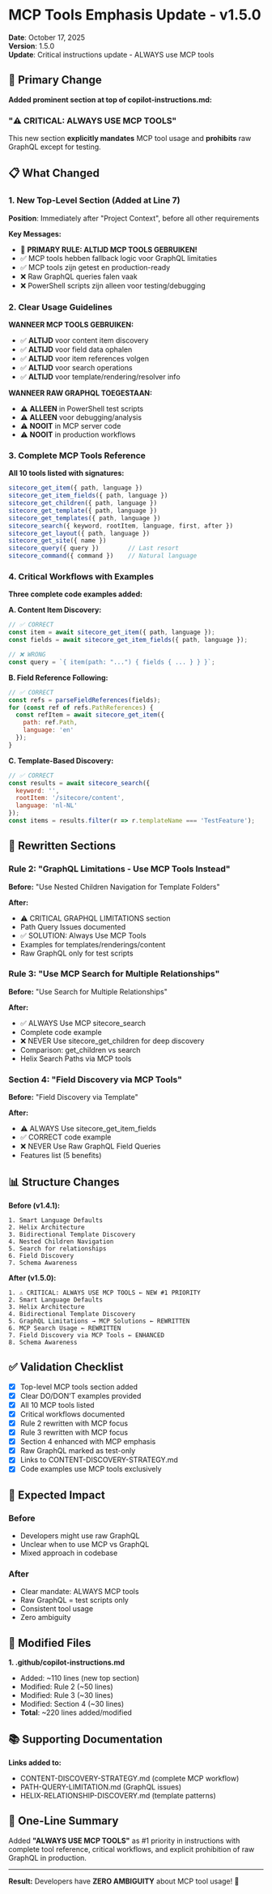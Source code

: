 # MCP Tools Emphasis Update - v1.5.0

**Date**: October 17, 2025  
**Version**: 1.5.0  
**Update**: Critical instructions update - ALWAYS use MCP tools

## 🎯 Primary Change

**Added prominent section at top of copilot-instructions.md:**

### "⚠️ CRITICAL: ALWAYS USE MCP TOOLS"

This new section **explicitly mandates** MCP tool usage and **prohibits** raw GraphQL except for testing.

## 📋 What Changed

### 1. New Top-Level Section (Added at Line 7)

**Position**: Immediately after "Project Context", before all other requirements

**Key Messages:**
- 🎯 **PRIMARY RULE: ALTIJD MCP TOOLS GEBRUIKEN!**
- ✅ MCP tools hebben fallback logic voor GraphQL limitaties
- ✅ MCP tools zijn getest en production-ready
- ❌ Raw GraphQL queries falen vaak
- ❌ PowerShell scripts zijn alleen voor testing/debugging

### 2. Clear Usage Guidelines

**WANNEER MCP TOOLS GEBRUIKEN:**
- ✅ **ALTIJD** voor content item discovery
- ✅ **ALTIJD** voor field data ophalen
- ✅ **ALTIJD** voor item references volgen
- ✅ **ALTIJD** voor search operations
- ✅ **ALTIJD** voor template/rendering/resolver info

**WANNEER RAW GRAPHQL TOEGESTAAN:**
- ⚠️ **ALLEEN** in PowerShell test scripts
- ⚠️ **ALLEEN** voor debugging/analysis
- ⚠️ **NOOIT** in MCP server code
- ⚠️ **NOOIT** in production workflows

### 3. Complete MCP Tools Reference

**All 10 tools listed with signatures:**
```javascript
sitecore_get_item({ path, language })
sitecore_get_item_fields({ path, language })
sitecore_get_children({ path, language })
sitecore_get_template({ path, language })
sitecore_get_templates({ path, language })
sitecore_search({ keyword, rootItem, language, first, after })
sitecore_get_layout({ path, language })
sitecore_get_site({ name })
sitecore_query({ query })        // Last resort
sitecore_command({ command })    // Natural language
```

### 4. Critical Workflows with Examples

**Three complete code examples added:**

**A. Content Item Discovery:**
```javascript
// ✅ CORRECT
const item = await sitecore_get_item({ path, language });
const fields = await sitecore_get_item_fields({ path, language });

// ❌ WRONG
const query = `{ item(path: "...") { fields { ... } } }`;
```

**B. Field Reference Following:**
```javascript
// ✅ CORRECT
const refs = parseFieldReferences(fields);
for (const ref of refs.PathReferences) {
  const refItem = await sitecore_get_item({
    path: ref.Path,
    language: 'en'
  });
}
```

**C. Template-Based Discovery:**
```javascript
// ✅ CORRECT
const results = await sitecore_search({
  keyword: '',
  rootItem: '/sitecore/content',
  language: 'nl-NL'
});
const items = results.filter(r => r.templateName === 'TestFeature');
```

## 🔄 Rewritten Sections

### Rule 2: "GraphQL Limitations - Use MCP Tools Instead"

**Before:** "Use Nested Children Navigation for Template Folders"

**After:** 
- ⚠️ CRITICAL GRAPHQL LIMITATIONS section
- Path Query Issues documented
- ✅ SOLUTION: Always Use MCP Tools
- Examples for templates/renderings/content
- Raw GraphQL only for test scripts

### Rule 3: "Use MCP Search for Multiple Relationships"

**Before:** "Use Search for Multiple Relationships"

**After:**
- ✅ ALWAYS Use MCP sitecore_search
- Complete code example
- ❌ NEVER Use sitecore_get_children for deep discovery
- Comparison: get_children vs search
- Helix Search Paths via MCP tools

### Section 4: "Field Discovery via MCP Tools"

**Before:** "Field Discovery via Template"

**After:**
- ⚠️ ALWAYS Use sitecore_get_item_fields
- ✅ CORRECT code example
- ❌ NEVER Use Raw GraphQL Field Queries
- Features list (5 benefits)

## 📊 Structure Changes

**Before (v1.4.1):**
```
1. Smart Language Defaults
2. Helix Architecture
3. Bidirectional Template Discovery
4. Nested Children Navigation
5. Search for relationships
6. Field Discovery
7. Schema Awareness
```

**After (v1.5.0):**
```
1. ⚠️ CRITICAL: ALWAYS USE MCP TOOLS ← NEW #1 PRIORITY
2. Smart Language Defaults
3. Helix Architecture
4. Bidirectional Template Discovery
5. GraphQL Limitations → MCP Solutions ← REWRITTEN
6. MCP Search Usage ← REWRITTEN
7. Field Discovery via MCP Tools ← ENHANCED
8. Schema Awareness
```

## ✅ Validation Checklist

- [x] Top-level MCP tools section added
- [x] Clear DO/DON'T examples provided
- [x] All 10 MCP tools listed
- [x] Critical workflows documented
- [x] Rule 2 rewritten with MCP focus
- [x] Rule 3 rewritten with MCP focus
- [x] Section 4 enhanced with MCP emphasis
- [x] Raw GraphQL marked as test-only
- [x] Links to CONTENT-DISCOVERY-STRATEGY.md
- [x] Code examples use MCP tools exclusively

## 🎯 Expected Impact

### Before
- Developers might use raw GraphQL
- Unclear when to use MCP vs GraphQL
- Mixed approach in codebase

### After
- Clear mandate: ALWAYS MCP tools
- Raw GraphQL = test scripts only
- Consistent tool usage
- Zero ambiguity

## 📁 Modified Files

**1. .github/copilot-instructions.md**
- Added: ~110 lines (new top section)
- Modified: Rule 2 (~50 lines)
- Modified: Rule 3 (~30 lines)
- Modified: Section 4 (~30 lines)
- **Total**: ~220 lines added/modified

## 📚 Supporting Documentation

**Links added to:**
- CONTENT-DISCOVERY-STRATEGY.md (complete MCP workflow)
- PATH-QUERY-LIMITATION.md (GraphQL issues)
- HELIX-RELATIONSHIP-DISCOVERY.md (template patterns)

## 📝 One-Line Summary

Added **"ALWAYS USE MCP TOOLS"** as #1 priority in instructions with complete tool reference, critical workflows, and explicit prohibition of raw GraphQL in production.

---

**Result:** Developers have **ZERO AMBIGUITY** about MCP tool usage! 🎉
